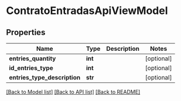 # ContratoEntradasApiViewModel

## Properties
Name | Type | Description | Notes
------------ | ------------- | ------------- | -------------
**entries_quantity** | **int** |  | [optional] 
**id_entries_type** | **int** |  | [optional] 
**entries_type_description** | **str** |  | [optional] 

[[Back to Model list]](../README.md#documentation-for-models) [[Back to API list]](../README.md#documentation-for-api-endpoints) [[Back to README]](../README.md)

